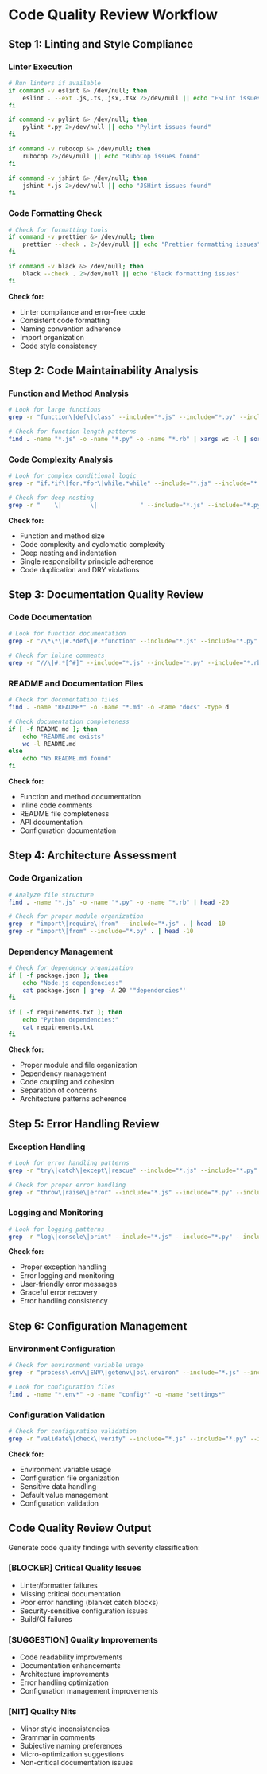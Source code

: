 # Code Quality Review Workflow

## Step 1: Linting and Style Compliance

### Linter Execution
```bash
# Run linters if available
if command -v eslint &> /dev/null; then
    eslint . --ext .js,.ts,.jsx,.tsx 2>/dev/null || echo "ESLint issues found"
fi

if command -v pylint &> /dev/null; then
    pylint *.py 2>/dev/null || echo "Pylint issues found"
fi

if command -v rubocop &> /dev/null; then
    rubocop 2>/dev/null || echo "RuboCop issues found"
fi

if command -v jshint &> /dev/null; then
    jshint *.js 2>/dev/null || echo "JSHint issues found"
fi
```

### Code Formatting Check
```bash
# Check for formatting tools
if command -v prettier &> /dev/null; then
    prettier --check . 2>/dev/null || echo "Prettier formatting issues"
fi

if command -v black &> /dev/null; then
    black --check . 2>/dev/null || echo "Black formatting issues"
fi
```

**Check for:**
- Linter compliance and error-free code
- Consistent code formatting
- Naming convention adherence
- Import organization
- Code style consistency

## Step 2: Code Maintainability Analysis

### Function and Method Analysis
```bash
# Look for large functions
grep -r "function\|def\|class" --include="*.js" --include="*.py" --include="*.rb" . | wc -l

# Check for function length patterns
find . -name "*.js" -o -name "*.py" -o -name "*.rb" | xargs wc -l | sort -nr | head -10
```

### Code Complexity Analysis
```bash
# Look for complex conditional logic
grep -r "if.*if\|for.*for\|while.*while" --include="*.js" --include="*.py" --include="*.rb" . | grep -v "test\|spec"

# Check for deep nesting
grep -r "    \|        \|            " --include="*.js" --include="*.py" --include="*.rb" . | head -10
```

**Check for:**
- Function and method size
- Code complexity and cyclomatic complexity
- Deep nesting and indentation
- Single responsibility principle adherence
- Code duplication and DRY violations

## Step 3: Documentation Quality Review

### Code Documentation
```bash
# Look for function documentation
grep -r "/\*\*\|#.*def\|#.*function" --include="*.js" --include="*.py" --include="*.rb" . | head -20

# Check for inline comments
grep -r "//\|#.*[^#]" --include="*.js" --include="*.py" --include="*.rb" . | wc -l
```

### README and Documentation Files
```bash
# Check for documentation files
find . -name "README*" -o -name "*.md" -o -name "docs" -type d

# Check documentation completeness
if [ -f README.md ]; then
    echo "README.md exists"
    wc -l README.md
else
    echo "No README.md found"
fi
```

**Check for:**
- Function and method documentation
- Inline code comments
- README file completeness
- API documentation
- Configuration documentation

## Step 4: Architecture Assessment

### Code Organization
```bash
# Analyze file structure
find . -name "*.js" -o -name "*.py" -o -name "*.rb" | head -20

# Check for proper module organization
grep -r "import\|require\|from" --include="*.js" . | head -10
grep -r "import\|from" --include="*.py" . | head -10
```

### Dependency Management
```bash
# Check for dependency organization
if [ -f package.json ]; then
    echo "Node.js dependencies:"
    cat package.json | grep -A 20 '"dependencies"'
fi

if [ -f requirements.txt ]; then
    echo "Python dependencies:"
    cat requirements.txt
fi
```

**Check for:**
- Proper module and file organization
- Dependency management
- Code coupling and cohesion
- Separation of concerns
- Architecture patterns adherence

## Step 5: Error Handling Review

### Exception Handling
```bash
# Look for error handling patterns
grep -r "try\|catch\|except\|rescue" --include="*.js" --include="*.py" --include="*.rb" . | grep -v "test\|spec"

# Check for proper error handling
grep -r "throw\|raise\|error" --include="*.js" --include="*.py" --include="*.rb" . | grep -v "test\|spec"
```

### Logging and Monitoring
```bash
# Look for logging patterns
grep -r "log\|console\|print" --include="*.js" --include="*.py" --include="*.rb" . | grep -v "test\|spec"
```

**Check for:**
- Proper exception handling
- Error logging and monitoring
- User-friendly error messages
- Graceful error recovery
- Error handling consistency

## Step 6: Configuration Management

### Environment Configuration
```bash
# Check for environment variable usage
grep -r "process\.env\|ENV\|getenv\|os\.environ" --include="*.js" --include="*.py" --include="*.rb" . | grep -v "test\|spec"

# Look for configuration files
find . -name "*.env*" -o -name "config*" -o -name "settings*"
```

### Configuration Validation
```bash
# Check for configuration validation
grep -r "validate\|check\|verify" --include="*.js" --include="*.py" --include="*.rb" . | grep -i "config\|env\|setting"
```

**Check for:**
- Environment variable usage
- Configuration file organization
- Sensitive data handling
- Default value management
- Configuration validation

## Code Quality Review Output

Generate code quality findings with severity classification:

### [BLOCKER] Critical Quality Issues
- Linter/formatter failures
- Missing critical documentation
- Poor error handling (blanket catch blocks)
- Security-sensitive configuration issues
- Build/CI failures

### [SUGGESTION] Quality Improvements
- Code readability improvements
- Documentation enhancements
- Architecture improvements
- Error handling optimization
- Configuration management improvements

### [NIT] Quality Nits
- Minor style inconsistencies
- Grammar in comments
- Subjective naming preferences
- Micro-optimization suggestions
- Non-critical documentation issues
